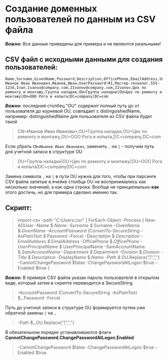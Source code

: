 # Создание доменных пользователей по данным из CSV файла
***Важно:***
Все данные приведены для примера и не являются реальными!


## CSV файл с исходными данными для создания пользователей:
```
Name,Surname,GivenName,Password,Description,OfficePhone,EmailAddress,UserPrincipalName,SamAccountName,Department,Division,OU
Иванов Иван Иванович,Иванов,Иван,UserPassword!#1,Мастер-технолог,555-1234,Ivan.Ivanov@company.com,IIvanov@company.com,IIvanov,Цех по ремонту и монтажу,Группа наладки,OU=Группа наладки|OU=Цех по ремонту и монтажу|OU=ООО Рога и копыта|DC=company|DC=com
```

***Важно:***
последний столбец "OU" содержит полный путь до от пользователя до корневой OU, совпадает с distinguishedName, например:
distinguishedName для пользователя из CSV файла будет такой

>CN=Иванов Иван Иванович,OU=Группа наладки,OU=Цех по ремонту и монтажу,OU=ООО Рога и копыта,DC=company,DC=com

Если убрать `CN=Иванов Иван Иванович`, заменить `,` на `|` - получим путь для учетной записи в структуре OU

>OU=Группа наладки|OU=Цех по ремонту и монтажу|OU=ООО Рога и копыта|DC=company|DC=com

Замена символа `,` на `|` в пути OU нужна для того, чтобы при парсинге CSV файла запятые в ячейке столбца OU не воспринимались как несколько значений, а как одна строка. Вообще не принципиально **как** этого достичь, но для примера сделано именно так.

## Скрипт:
>import-csv -path "C:\Users.csv" |  ForEach-Object -Process { New-ADUser -Name $_.Name -Surname $_.Surname -GivenName $_.GivenName -AccountPassword (ConvertTo-SecureString -AsPlainText $_.Password -Force) -Description $_.Description -EmailAddress $_.EmailAddress -OfficePhone $_.OfficePhone -UserPrincipalName $_.UserPrincipalName -SamAccountName $_.SamAccountName -Department $_.Department -Division $_.Division -Title $_.Description -DisplayName $_.Name -Path $_.OU.Replace("|",",") -CannotChangePassword $false -ChangePasswordAtLogon $true -Enabled $true }

***Важно:***
В примере CSV файла указан пароль пользователя в открытом виде, который затем в скрипте переводится в SecureString
>-AccountPassword (ConvertTo-SecureString -AsPlainText $_.Password -Force)

Путь до учетной записи в структуре OU формируется путем уже обратной замены `|` на `,`
>-Path $_.OU.Replace("|",",")

В обязательном порядке устанавливаются флаги **CannotChangePassword**,**ChangePasswordAtLogon**,**Enabled**
>-CannotChangePassword $false -ChangePasswordAtLogon $true -Enabled $true
